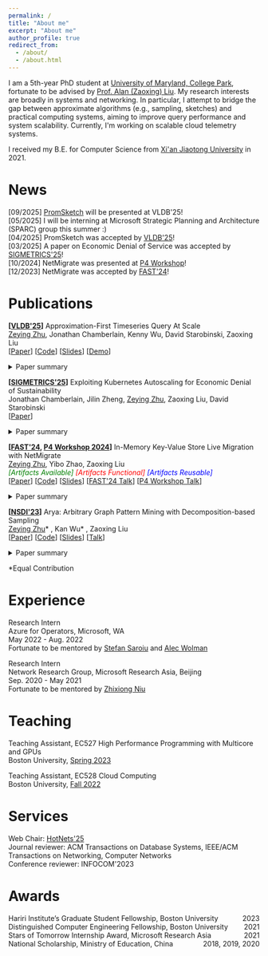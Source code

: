 ```yaml
---
permalink: /
title: "About me"
excerpt: "About me"
author_profile: true
redirect_from: 
  - /about/
  - /about.html
---
```


I am a 5th-year PhD student at [University of Maryland, College Park](https://umd.edu/), fortunate to be advised by [Prof. Alan (Zaoxing) Liu](https://zaoxing.github.io/). My research interests are broadly in systems and networking. In particular, I attempt to bridge the gap between approximate algorithms (e.g., sampling, sketches) and practical computing systems, aiming to improve query performance and system scalability. Currently, I'm working on scalable cloud telemetry systems. 

I received my B.E. for Computer Science from [Xi'an Jiaotong University](http://en.xjtu.edu.cn/) in 2021.

News
======
[09/2025] [PromSketch](https://www.vldb.org/pvldb/vol18/p2348-zhu.pdf) will be presented at VLDB'25!  
[05/2025] I will be interning at Microsoft Strategic Planning and Architecture (SPARC) group this summer :)  
[04/2025] PromSketch was accepted by [VLDB'25](https://vldb.org/2025/)!  
[03/2025] A paper on Economic Denial of Service was accepted by [SIGMETRICS'25](https://www.sigmetrics.org/sigmetrics2025/)!  
[10/2024] NetMigrate was presented at [P4 Workshop](https://p4.org/p4_events/2023-p4-workshop-postevent/)!  
[12/2023] NetMigrate was accepted by [FAST'24](https://www.usenix.org/conference/fast24/technical-sessions)!  

Publications
======

**[[VLDB'25](https://vldb.org/2025/)]** Approximation-First Timeseries Query At Scale  
<u>Zeying Zhu</u>, Jonathan Chamberlain, Kenny Wu, David Starobinski, Zaoxing Liu  
[[Paper](https://www.vldb.org/pvldb/vol18/p2348-zhu.pdf)] [[Code](https://github.com/Froot-NetSys/promsketch)] [[Slides](https://github.com/zzylol/zzylol.github.io/blob/master/files/PromSketch-Presentation-VLDB25.pdf)] [[Demo](https://www.youtube.com/watch?v=skoXfeZZj4I)] 
<details class="publication-summary">
  <summary>Paper summary</summary>
  <p>Timeseries monitoring systems such as Prometheus play a crucial role in gaining observability of the underlying system infrastructure. These systems collect timeseries metrics from various system components and perform monitoring queries over periodic windowbased aggregations (i.e., rule queries). However, despite wide adoption, the operational costs and query latency of rule queries remain high. In this paper, we identify major bottlenecks associated with repeated data scans and query computations concerning window overlaps in rule queries, and present PromSketch, an approximation-first query framework as intermediate caches for monitoring systems. It enables low operational costs and query latency, by combining approximate window-based query frameworks and sketch-based precomputation. PromSketch is implemented as a standalone module that can be integrated into Prometheus and VictoriaMetrics, covering 70% of Prometheus’ aggregation over time queries. Our evaluation shows that PromSketch achieves up to a two-orderof-magnitude reduction in query latency over Prometheus and VictoriaMetrics, while lowering operational dollar costs of query processing by three orders of magnitude compared to Prometheus and by at least 4x compared to VictoriaMetrics with at most 5% average errors across statistics.</p>
</details>  

**[[SIGMETRICS'25](https://www.sigmetrics.org/sigmetrics2025/)]** Exploiting Kubernetes Autoscaling for Economic Denial of Sustainability  
Jonathan Chamberlain, Jilin Zheng, <u>Zeying Zhu</u>, Zaoxing Liu, David Starobinski  
[[Paper](https://dl.acm.org/doi/pdf/10.1145/3727114)]  
<details class="publication-summary">
  <summary>Paper summary</summary>
  <p>The flexibility and scale of networks achievable by modern cloud computer architectures, particularly Kubernetes (K8s)-based applications, are rivaled only by the resulting complexity required to operate at scale in a
responsive manner. This leaves applications vulnerable to Economic Denial of Sustainability (EDoS) attacks,
designed to force service withdrawal via draining the target of the financial means to support the application.
With the public cloud market projected to reach three quarters of a trillion dollars USD by the end of 2025,
this is a major consideration. In this paper, we develop a theoretical model to reason about EDoS attacks on
K8s. We determine scaling thresholds based on Markov Decision Processes (MDPs), incorporating costs of
operating K8s replicas, Service Level Agreement violations, and minimum service charges imposed by billing
structures. We build on top of the MDP model a Stackelberg game, determining the circumstances under
which an adversary injects traffic. The optimal policy returned by the MDP is generally of hysteresis-type,
but not always. Specifically, through numerical evaluations we show examples where charges on an hourly
resolution eliminate incentives for scaling down resources. Furthermore, through the use of experiments on
a realistic K8s cluster, we show that, depending on the billing model employed and the customer workload
characteristics, an EDoS attack can result in a 4× increase in traffic intensity resulting in a 3.6× decrease in
efficiency. Interestingly, increasing the intensity of an attack may render it less efficient per unit of attack
power. Finally, we demonstrate a proof-of-concept for a countermeasure involving custom scaling metrics
where autoscaling decisions are randomized. We demonstrate that per-minute utilization charges are reduced
compared to standard scaling, with negligible drops in requests.</p>
</details>  

**[[FAST'24](https://www.usenix.org/conference/fast24), [P4 Workshop 2024](https://p4.org/p4_events/2023-p4-workshop-postevent/)]** In-Memory Key-Value Store Live Migration with NetMigrate  
<u>Zeying Zhu</u>, Yibo Zhao, Zaoxing Liu  
<em><font color="green">[Artifacts Available]</font> <font color="red">[Artifacts Functional]</font> <font color="blue">[Artifacts Reusable]</font></em>  
[[Paper](https://www.usenix.org/system/files/fast24-zhu.pdf)] [[Code](https://github.com/Froot-NetSys/NetMigrate)] [[Slides](https://zzylol.github.io/files/NetMigrate_slides_zhu.pptx)] [[FAST'24 Talk](https://youtu.be/l1fZykAGdM0)] [[P4 Workshop Talk](https://www.youtube.com/watch?v=fNCHO472CTI)]  
<details class="publication-summary">
  <summary>Paper summary</summary>
  <p>Distributed key-value stores today require frequent key-value
shard migration between nodes to react to dynamic workload changes for load balancing, data locality, and service
elasticity. In this paper, we propose NetMigrate, a live migration approach for in-memory key-value stores based on
programmable network data planes. NetMigrate migrates
shards between nodes with zero service interruption and minimal performance impact. During migration, the switch data
plane monitors the migration process in a fine-grained manner and directs client queries to the right server in real time,
eliminating the overhead of pulling data between nodes. We
implement a NetMigrate prototype on a testbed consisting
of a programmable switch and several commodity servers
running Redis, and evaluate it under YCSB workloads. Our
experiments demonstrate that NetMigrate improves the query
throughput from 6.5% to 416% and maintains low access
latency during migration, compared to the state-of-the-art
migration approaches.</p>
</details>  


**[[NSDI'23](https://www.usenix.org/conference/nsdi23)]** Arya: Arbitrary Graph Pattern Mining with Decomposition-based Sampling  
<u>Zeying Zhu</u>* , Kan Wu* , Zaoxing Liu    
[[Paper](https://zzylol.github.io/files/nsdi23-zhu.pdf)] [[Code](https://github.com/Froot-NetSys/Arya)] [[Slides](https://www.usenix.org/system/files/nsdi23_slides_zhu.pdf)] [[Talk](https://www.youtube.com/watch?v=NlXLuhnJZ9w)]  
<details class="publication-summary">
  <summary>Paper summary</summary>
  <p>Graph pattern mining is compute-intensive in processing massive amounts of graph-structured data. This paper
presents Arya, an ultra-fast approximate graph pattern miner
that can detect and count arbitrary patterns of a graph. Unlike
all prior approximation systems, Arya combines novel graph
decomposition theory with edge sampling-based approximation to reduce the complexity of mining complex patterns on
graphs with up to tens of billions of edges, a scale that was
only possible on supercomputers. Arya can run on a single
machine or distributed machines with an Error-Latency Profile (ELP) for users to configure the running time of pattern
mining tasks based on different error targets. Our evaluation
demonstrates that Arya outperforms existing exact and approximate pattern mining solutions by up to five orders of
magnitude. Arya supports graphs with 5 billion edges on
a single machine and scales to 10-billion-edge graphs on a
32-server testbed.</p>
</details>  

*Equal Contribution

Experience
======
Research Intern  
Azure for Operators, Microsoft, WA  
May 2022 - Aug. 2022  
Fortunate to be mentored by [Stefan Saroiu](https://stefan.t8k2.com/index.html) and [Alec Wolman](https://alecw.azurewebsites.net/work/default.htm)  

Research Intern  
Network Research Group, Microsoft Research Asia, Beijing  
Sep. 2020 - May 2021  
Fortunate to be mentored by [Zhixiong Niu](https://zhixiong.org/)  

Teaching
======
Teaching Assistant, EC527 High Performance Programming with Multicore and GPUs  
Boston University, [Spring 2023](https://people.bu.edu/herbordt/teaching.htm)  

Teaching Assistant, EC528 Cloud Computing  
Boston University, [Fall 2022](https://zaoxing.github.io/teaching/2022-fall-cloud)  

Services
======
Web Chair: [HotNets'25](https://conferences.sigcomm.org/hotnets/2025/index.html)  
Journal reviewer: ACM Transactions on Database Systems, IEEE/ACM Transactions on Networking, Computer Networks  
Conference reviewer: INFOCOM'2023   

Awards
======
<div style="text-align:left;">Hariri Institute’s Graduate Student Fellowship, Boston University<div style="float:right;">2023</div></div>
<div style="text-align:left;">Distinguished Computer Engineering Fellowship, Boston University<div style="float:right;">2021</div></div>
<div style="text-align:left;">Stars of Tomorrow Internship Award, Microsoft Research Asia<div style="float:right;">2021</div></div>
<div style="text-align:left;">National Scholarship, Ministry of Education, China<div style="float:right;">2018, 2019, 2020</div></div>
